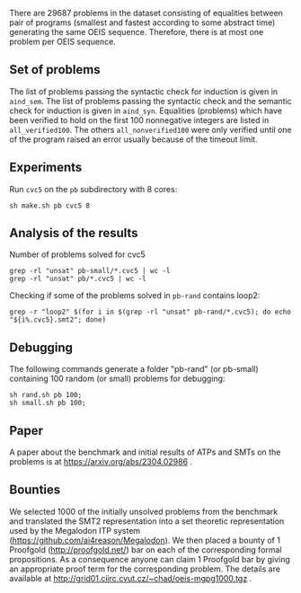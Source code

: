 There are 29687 problems in the dataset consisting of equalities between
pair of programs (smallest and fastest according to some abstract time) generating the same OEIS sequence. Therefore, there is at most one problem per OEIS sequence.

## Set of problems
The list of problems passing the syntactic check for induction 
is given in `aind_sem`.
The list of problems passing the syntactic check and the semantic check for induction is given in `aind_syn`.
Equalities (problems) which have been verified to hold on the first 100 nonnegative integers are listed in `all_verified100`. 
The others `all_nonverified100` were only verified until one of the program raised an error usually because of the timeout limit.

## Experiments
Run `cvc5` on the `pb` subdirectory with 8 cores:
```
sh make.sh pb cvc5 8
```

## Analysis of the results
Number of problems solved for cvc5
```
grep -rl "unsat" pb-small/*.cvc5 | wc -l
grep -rl "unsat" pb/*.cvc5 | wc -l
```

Checking if some of the problems solved in `pb-rand` contains loop2:
```
grep -r "loop2" $(for i in $(grep -rl "unsat" pb-rand/*.cvc5); do echo "${i%.cvc5}.smt2"; done)
```

## Debugging
The following commands generate a folder "pb-rand" (or pb-small) containing
100 random (or small) problems for debugging:
```
sh rand.sh pb 100;
sh small.sh pb 100;
```

## Paper

A paper about the benchmark and initial results of ATPs and SMTs on the problems is at https://arxiv.org/abs/2304.02986 .

## Bounties

We selected 1000 of the initially unsolved problems from the benchmark
and translated the SMT2 representation into a set theoretic representation used by 
the Megalodon ITP system (https://github.com/ai4reason/Megalodon).
We then placed a bounty of 1 Proofgold (http://proofgold.net/) bar on each of the corresponding
formal propositions.
As a consequence anyone can claim 1 Proofgold bar by giving
an appropriate proof term for the corresponding problem. The details are available at http://grid01.ciirc.cvut.cz/~chad/oeis-mgpg1000.tgz .
